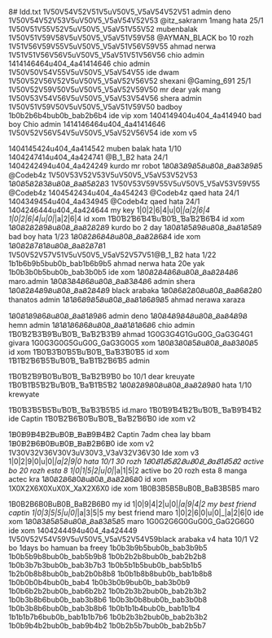 8# Idd.txt
1V50V54V52V51V5uV50V5_V5aV54V52V51 admin deno
1V50V54V52V53V5uV50V5_V5aV54V52V53 @itz_sakranm  1mang hata  25/1
1V50V51V55V52V5uV50V5_V5aV51V55V52 mubenbalak
1V50V51V59V58V5uV50V5_V5aV51V59V58   @AYMAN_BLACK  bo 10 rozh
1V51V56V59V55V5uV50V5_V5aV51V56V59V55 ahmad nerwa
1V51V51V56V56V5uV50V5_V5aV51V51V56V56 chio admin
1414146464u404_4a41414646  chio admin
1V50V50V54V55V5uV50V5_V5aV54V55 ide dwam 1V50V52V56V52V5uV50V5_V5aV52V56V52 shexani @Gaming_691 25/1
1V50V52V59V50V5uV50V5_V5aV52V59V50 mr dear yak mang
1V50V53V54V56V5uV50V5_V5aV53V54V56 shera admin
1V50V51V59V50V5uV50V5_V5aV51V59V50 badboy
1b0b2b6b4bub0b_bab2b6b4 ide vip xom
1404149404u404_4a414940 bad boy
Chio admin 1414146464u404_4a41414646
1V50V52V56V54V5uV50V5_V5aV52V56V54 ide xom v5

1404145424u404_4a414542  muben balak hata 1/10
1404247414u404_4a424741  @B_1_B2 hata 24/1
1404242494u404_4a424249  kurdo mr robot
1Ᏸ0Ᏸ3Ᏸ9Ᏸ5ᏰuᏰ0Ᏸ_ᏰaᏰ3Ᏸ9Ᏸ5 @Codeb4z
1V50V53V52V53V5uV50V5_V5aV53V52V53
1Ᏸ0Ᏸ5Ᏸ2Ᏸ3ᏰuᏰ0Ᏸ_ᏰaᏰ5Ᏸ2Ᏸ3
1V50V53V59V55V5uV50V5_V5aV53V59V55 @Codeb4z
1404542434u404_4a454243   @Codeb4z qaed hata 24/1
1404349454u404_4a434945 @Codeb4z qaed hata 24/1
1404246444u404_4a424644 my key
1|0|2|6|4|u|0|_|a|2|6|4
1|0|2|6|4|u|0|_|a|2|6|4 id xom
1Ɓ0Ɓ2Ɓ6Ɓ4ƁuƁ0Ɓ_ƁaƁ2Ɓ6Ɓ4  id xom
1Ᏸ0Ᏸ2Ᏸ2Ᏸ9ᏰuᏰ0Ᏸ_ᏰaᏰ2Ᏸ2Ᏸ9  kurdo bo 2 day
1Ᏸ0Ᏸ1Ᏸ5Ᏸ9ᏰuᏰ0Ᏸ_ᏰaᏰ1Ᏸ5Ᏸ9  bad boy hata 1/23
1Ᏸ0Ᏸ2Ᏸ6Ᏸ4ᏰuᏰ0Ᏸ_ᏰaᏰ2Ᏸ6Ᏸ4 ide xom
1Ᏸ0Ᏸ2Ᏸ7Ᏸ1ᏰuᏰ0Ᏸ_ᏰaᏰ2Ᏸ7Ᏸ1 1V50V52V57V51V5uV50V5_V5aV52V57V51@B_1_B2  hata 1/22
1b1b6b9b5bub0b_bab1b6b9b5 ahmad nerwa hata 20e yak
1b0b3b0b5bub0b_bab3b0b5  ide xom
1Ᏸ0Ᏸ2Ᏸ4Ᏸ6ᏰuᏰ0Ᏸ_ᏰaᏰ2Ᏸ4Ᏸ6  maro.admin
1Ᏸ0Ᏸ3Ᏸ4Ᏸ6ᏰuᏰ0Ᏸ_ᏰaᏰ3Ᏸ4Ᏸ6  admin shera
1Ᏸ0Ᏸ2Ᏸ4Ᏸ9ᏰuᏰ0Ᏸ_ᏰaᏰ2Ᏸ4Ᏸ9 black arabaka
1Ᏸ0Ᏸ6Ᏸ2Ᏸ0ᏰuᏰ0Ᏸ_ᏰaᏰ6Ᏸ2Ᏸ0 thanatos admin
1Ᏸ1Ᏸ6Ᏸ9Ᏸ5ᏰuᏰ0Ᏸ_ᏰaᏰ1Ᏸ6Ᏸ9Ᏸ5 ahmad nerawa xaraza


1Ᏸ0Ᏸ1Ᏸ9Ᏸ6ᏰuᏰ0Ᏸ_ᏰaᏰ1Ᏸ9Ᏸ6  admin deno
1Ᏸ0Ᏸ4Ᏸ9Ᏸ4ᏰuᏰ0Ᏸ_ᏰaᏰ4Ᏸ9Ᏸ  hemn admin
1Ᏸ1Ᏸ1Ᏸ6Ᏸ6ᏰuᏰ0Ᏸ_ᏰaᏰ1Ᏸ1Ᏸ6Ᏸ6  chio admin
1Ɓ0Ɓ2Ɓ3Ɓ9ƁuƁ0Ɓ_ƁaƁ2Ɓ3Ɓ9 ahmad 
1G0G3G4G1GuG0G_GaG3G4G1  givara
1G0G3G0G5GuG0G_GaG3G0G5  xom
1Ᏸ0Ᏸ3Ᏸ0Ᏸ5ᏰuᏰ0Ᏸ_ᏰaᏰ3Ᏸ0Ᏸ5 id xom
1Ɓ0Ɓ3Ɓ0Ɓ5ƁuƁ0Ɓ_ƁaƁ3Ɓ0Ɓ5 id xom
1Ɓ1Ɓ2Ɓ6Ɓ5ƁuƁ0Ɓ_ƁaƁ1Ɓ2Ɓ6Ɓ5  admin


1Ɓ0Ɓ2Ɓ9Ɓ0ƁuƁ0Ɓ_ƁaƁ2Ɓ9Ɓ0  bo 10/1 dear kreuyate
1Ɓ0Ɓ1Ɓ5Ɓ2ƁuƁ0Ɓ_ƁaƁ1Ɓ5Ɓ2 
1Ᏸ0Ᏸ2Ᏸ9Ᏸ0ᏰuᏰ0Ᏸ_ᏰaᏰ2Ᏸ9Ᏸ0 hata 1/10 krewyate

1Ɓ0Ɓ3Ɓ5Ɓ5ƁuƁ0Ɓ_ƁaƁ3Ɓ5Ɓ5 id.maro
1Ɓ0Ɓ9Ɓ4Ɓ2ƁuƁ0Ɓ_ƁaƁ9Ɓ4Ɓ2   ide Captin
1Ɓ0Ɓ2Ɓ6Ɓ0ƁuƁ0Ɓ_ƁaƁ2Ɓ6Ɓ0  ide xom v2

1ᗽ0ᗽ9ᗽ4ᗽ2ᗽuᗽ0ᗽ_ᗽaᗽ9ᗽ4ᗽ2  Captin 7adm chea lay bbam
1ᗽ0ᗽ2ᗽ6ᗽ0ᗽuᗽ0ᗽ_ᗽaᗽ2ᗽ6ᗽ0  ide xom v2
1V30V32V36V30V3uV30V3_V3aV32V36V30  Ide xom v3
1|0|2|9|0|u|0|_|a|2|9|0 hata 10/1 30 rozh
1Ᏸ0Ᏸ1Ᏸ5Ᏸ2ᏰuᏰ0Ᏸ_ᏰaᏰ1Ᏸ5Ᏸ2   active bo 20 rozh esta 8 
1|0|1|5|2|u|0|_|a|1|5|2  active bo 20 rozh esta 8 manga actec kra
1Ᏸ0Ᏸ2Ᏸ6Ᏸ0ᏰuᏰ0Ᏸ_ᏰaᏰ2Ᏸ6Ᏸ0   id xom
1X0X2X6X0XuX0X_XaX2X6X0     ide xom
1B0B3B5B5BuB0B_BaB3B5B5  maro

1B0B2B6B0BuB0B_BaB2B6B0    my id 
1|0|9|4|2|u|0|_|a|9|4|2   my best friend captin
1|0|3|5|5|u|0|_|a|3|5|5  my best friend maro
1|0|2|6|0|u|0|_|a|2|6|0   ide xom
1Ᏸ0Ᏸ3Ᏸ5Ᏸ5ᏰuᏰ0Ᏸ_ᏰaᏰ3Ᏸ5Ᏸ5  maro
1G0G2G6G0GuG0G_GaG2G6G0  ide xom
1404244494u404_4a424449  1V50V52V54V59V5uV50V5_V5aV52V54V59black arabaka v4 hata 10/1
V2 bo 1days bo hamuan ba freey
1b0b3b9b5bub0b_bab3b9b5
1b0b5b9b8bub0b_bab5b9b8
1b0b2b2b8bub0b_bab2b2b8
1b0b3b7b3bub0b_bab3b7b3
1b0b5b1b5bub0b_bab5b1b5
1b2b0b8b8bub0b_bab2b0b8b8
1b0b1b8b8bub0b_bab1b8b8
1b0b0b0b4bub0b_bab4
1b0b3b0b9bub0b_bab3b0b9
1b0b6b2b2bub0b_bab6b2b2
1b0b2b3b2bub0b_bab2b3b2
1b0b3b8b6bub0b_bab3b8b6
1b0b3b0b8bub0b_bab3b0b8
1b0b3b8b6bub0b_bab3b8b6
1b0b1b1b4bub0b_bab1b1b4
1b1b1b7b6bub0b_bab1b1b7b6
1b0b2b3b2bub0b_bab2b3b2
1b0b9b4b2bub0b_bab9b4b2
1b0b2b5b7bub0b_bab2b5b7
